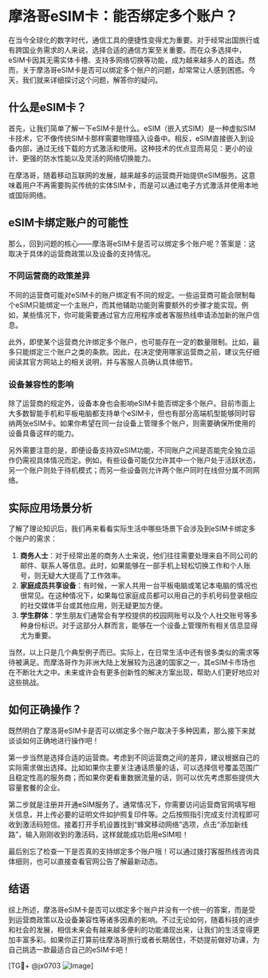 # 摩洛哥eSIM卡：能否绑定多个账户？

在当今全球化的数字时代，通信工具的便捷性变得尤为重要。对于经常出国旅行或有跨国业务需求的人来说，选择合适的通信方案至关重要。而在众多选择中，eSIM卡因其无需实体卡槽、支持多网络切换等功能，成为越来越多人的首选。然而，关于摩洛哥eSIM卡是否可以绑定多个账户的问题，却常常让人感到困惑。今天，我们就来详细探讨这个问题，解答你的疑问。

## 什么是eSIM卡？

首先，让我们简单了解一下eSIM卡是什么。eSIM（嵌入式SIM）是一种虚拟SIM卡技术，它不像传统SIM卡那样需要物理插入设备中。相反，eSIM直接嵌入到设备内部，通过无线下载的方式激活和使用。这种技术的优点显而易见：更小的设计、更强的防水性能以及灵活的网络切换能力。

在摩洛哥，随着移动互联网的发展，越来越多的运营商开始提供eSIM服务。这意味着用户不再需要购买传统的实体SIM卡，而是可以通过电子方式激活并使用本地或国际网络。

## eSIM卡绑定账户的可能性

那么，回到问题的核心——摩洛哥eSIM卡是否可以绑定多个账户呢？答案是：这取决于具体的运营商政策以及设备的支持情况。

### 不同运营商的政策差异

不同的运营商可能对eSIM卡的账户绑定有不同的规定。一些运营商可能会限制每个eSIM只能绑定一个主账户，而其他辅助功能则需要额外的步骤才能实现。例如，某些情况下，你可能需要通过官方应用程序或者客服热线申请添加新的账户信息。

此外，即使某个运营商允许绑定多个账户，也可能存在一定的数量限制。比如，最多只能绑定三个账户之类的条款。因此，在决定使用哪家运营商之前，建议先仔细阅读其官方网站上的相关说明，并与客服人员确认具体细节。

### 设备兼容性的影响

除了运营商的规定外，设备本身也会影响eSIM卡能否绑定多个账户。目前市面上大多数智能手机和平板电脑都支持单个eSIM卡，但也有部分高端机型能够同时容纳两张eSIM卡。如果你希望在同一台设备上管理多个账户，则需要确保所使用的设备具备这样的能力。

另外需要注意的是，即便设备支持双eSIM功能，不同账户之间是否能完全独立运作仍需视具体情况而定。例如，有些设备可能仅允许其中一个账户处于活跃状态，另一个账户则处于待机模式；而另一些设备则允许两个账户同时在线但分属不同网络。

## 实际应用场景分析

了解了理论知识后，我们再来看看实际生活中哪些场景下会涉及到eSIM卡绑定多个账户的需求：

1. **商务人士**：对于经常出差的商务人士来说，他们往往需要处理来自不同公司的邮件、联系人等信息。此时，如果能够在一部手机上轻松切换工作和个人账号，则无疑大大提高了工作效率。
2. **家庭成员共享设备**：有时候，一家人共用一台平板电脑或笔记本电脑的情况也很常见。在这种情况下，如果每位家庭成员都可以用自己的手机号码登录相应的社交媒体平台或其他应用，则无疑更加方便。
3. **学生群体**：学生朋友们通常会有学校提供的校园网账号以及个人社交账号等多种身份标识。对于这部分人群而言，能够在一个设备上管理所有相关信息显得尤为重要。

当然，以上只是几个典型例子而已。实际上，在日常生活中还有很多类似的需求等待被满足。而摩洛哥作为非洲大陆上发展较为迅速的国家之一，其eSIM卡市场也在不断壮大之中。未来或许会有更多创新性的解决方案出现，帮助人们更好地应对这些挑战。

## 如何正确操作？

既然明白了摩洛哥eSIM卡是否可以绑定多个账户取决于多种因素，那么接下来就谈谈如何正确地进行操作吧！

第一步当然是选择合适的运营商。考虑到不同运营商之间的差异，建议根据自己的实际需求做出选择。比如如果你主要关注通话质量的话，可以选择信号覆盖范围广且稳定性高的服务商；而如果你更看重数据流量的话，则可以优先考虑那些提供大容量套餐的企业。

第二步就是注册并开通eSIM服务了。通常情况下，你需要访问运营商官网填写相关信息，并上传必要的证明文件如护照复印件等。之后按照指引完成支付流程即可收到激活码短信。接着打开手机设置找到“蜂窝移动网络”选项，点击“添加新线路”，输入刚刚收到的激活码，这样就能成功启用eSIM啦！

最后别忘了检查一下是否真的支持绑定多个账户哦！可以通过拨打客服热线咨询具体细则，也可以直接查看官网公告了解最新动态。

## 结语

综上所述，摩洛哥eSIM卡是否可以绑定多个账户并没有一个统一的答案，而是受到运营商政策以及设备兼容性等诸多因素的影响。不过无论如何，随着科技的进步和社会的发展，相信未来会有越来越多便利的功能涌现出来，让我们的生活变得更加丰富多彩。如果你正打算前往摩洛哥旅行或者长期居住，不妨提前做好功课，为自己挑选一款最适合自己的eSIM卡吧！

[TG💪+ @jx0703 ![Image](https://github.com/user-attachments/assets/dbca1d08-cadb-493c-b0ec-ad6f7a83f270)]
